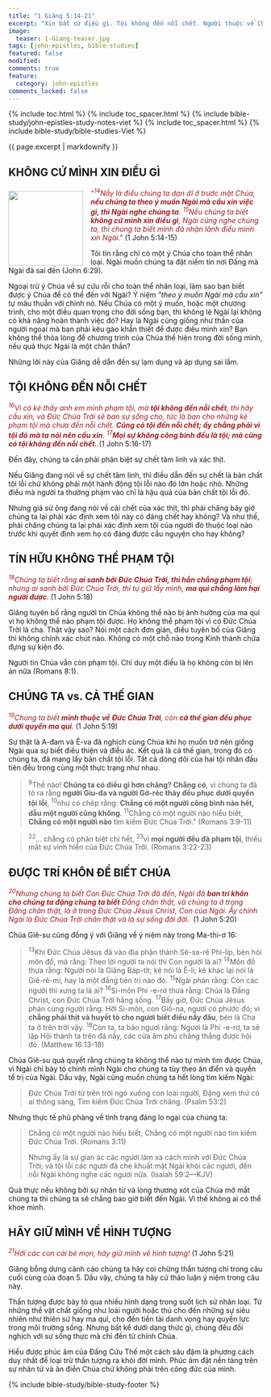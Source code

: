 ```yaml
---
title: "1 Giăng 5:14-21"
excerpt: "Xin bất cứ điều gì. Tội không đến nỗi chết. Người thuộc về Chúa chẳng phạm tội. Người tin Chúa và thế gian. Trí khôn để biết Chúa. Giữ mình về hình tượng."
image:
  teaser: 1-Giang-teaser.jpg
tags: [john-epistles, bible-studies]
featured: false
modified:
comments: true
feature:
  category: john-epistles
comments_locked: false
---
```


{% include toc.html %}
{% include toc_spacer.html %}
{% include bible-study/john-epistles-study-notes-viet %}
{% include toc_spacer.html %}
{% include bible-study/bible-studies-Viet %}

{{ page.excerpt | markdownify }}

## KHÔNG CỨ MÌNH XIN ĐIỀU GÌ

<div>
<p>
<img alt src="http://vacsf.org/assets/images/1-Giang-teaser.jpg" style="border: 0px none; margin: 7px 15px 0px 0px; max-width: 100%; height: 148px; padding: 0px; float: left;">
<i><span style="color: rgb(159, 29, 33);">
    “<sup>14</sup>Nầy là điều chúng ta dạn dĩ ở trước mặt Chúa, <strong>nếu chúng ta theo ý muốn Ngài mà cầu xin việc gì, thì Ngài nghe chúng ta</strong>. <sup>15</sup>Nếu chúng ta biết <strong>không cứ mình xin điều gì</strong>, Ngài cũng nghe chúng ta, thì chúng ta biết mình đã nhận lãnh điều mình xin Ngài."</span></i> (1 John 5:14-15)
</p>
</div>

Tôi tin rằng chỉ có một ý Chúa cho toàn thể nhân loại. Ngài muốn chúng ta đặt niềm tin nơi Đấng mà Ngài đã sai đến (John 6:29).

Ngoại trừ ý Chúa về sự cứu rỗi cho toàn thể nhân loại, làm sao bạn biết được ý Chúa để có thể đến với Ngài? Ý niệm *"theo ý muốn Ngài mà cầu xin"* tự mâu thuẫn với chính nó. Nếu Chúa có một ý muốn, hoặc một chương trình, cho một điều quan trọng cho đời sống bạn, thì không lẽ Ngài lại không có khả năng hoàn thành việc đó? Hay là Ngài cũng giống như thần của người ngoại mà bạn phải kêu gào khẩn thiết để được điều mình xin? Bạn không thể thỏa lòng để chương trình của Chúa thể hiện trong đời sống mình, nếu quả thực Ngài là một chân thần?

Những lời này của Giăng dễ dẫn đến sự lạm dụng và áp dụng sai lầm.

## TỘI KHÔNG ĐẾN NỖI CHẾT

<i><span style="color: rgb(159, 29, 33);"><sup>16</sup>Vì có kẻ thấy anh em mình phạm tội, mà <strong>tội không đến nỗi chết</strong>, thì hãy cầu xin, và Ðức Chúa Trời sẽ ban sự sống cho, tức là ban cho những kẻ phạm tội mà chưa đến nỗi chết. <strong>Cũng có tội đến nỗi chết; ấy chẳng phải vì tội đó mà ta nói nên cầu xin</strong>. <sup>17</sup><strong>Mọi sự không công bình đều là tội; mà cũng có tội không đến nỗi chết.</strong>.</span></i>(1 John 5:16-17)

Đến đây, chúng ta cần phải phân biệt sự chết tâm linh và xác thịt.

Nếu Giăng đang nói về sự chết tâm linh, thì điều dẫn đến sự chết là bản chất tội lỗi chứ không phải một hành động tội lỗi nào đó lớn hoặc nhỏ. Những điều mà người ta thường phạm vào chỉ là hậu quả của bản chất tội lỗi đó.

Nhưng giả sử ông đang nói về cái chết của xác thịt, thì phải chăng bây giờ chúng ta lại phải xác định xem tội này có đáng chết hay không? Và như thế, phải chăng chúng ta lại phải xác định xem tội của người đó thuộc loại nào trước khi quyết định xem họ có đáng được cầu nguyện cho hay không?

## TÍN HỮU KHÔNG THỂ PHẠM TỘI

<i><span style="color: rgb(159, 29, 33);"><sup>18</sup>Chúng ta biết rằng <strong>ai sanh bởi Ðức Chúa Trời, thì hẳn chẳng phạm tội</strong>; nhưng ai sanh bởi Ðức Chúa Trời, thì tự giữ lấy mình, <strong>ma quỉ chẳng làm hại người được</strong>. </span></i> (1 John 5:18)

Giăng tuyên bố rằng người tin Chúa không thể nào bị ảnh hưởng của ma quỉ vì họ không thể nào phạm tội được. Họ không thể phạm tội vì có Đức Chúa Trời là cha. Thật vậy sao? Nói một cách đơn giản, điều tuyên bố của Giăng thì không chính xác chút nào. Không có một chỗ nào trong Kinh thánh chứa đựng sự kiện đó.

Người tin Chúa vẫn còn phạm tội. Chỉ duy một điều là họ không còn bị lên án nữa (Romans 8:1).

## CHÚNG TA vs. CẢ THẾ GIAN

<i><span style="color: rgb(159, 29, 33);"><sup>19</sup>Chúng ta biết <strong>mình thuộc về Ðức Chúa Trời</strong>, còn <strong>cả thế gian đều phục dưới quyền ma quỉ</strong>. </span></i> (1 John 5:19)

Sự thật là A-đam và Ê-va đã nghịch cùng Chúa khi họ muốn trở nên giống Ngài qua sự biết điều thiện và điều ác. Kết quả là cả thế gian, trong đó có chúng ta, đã mang lấy bản chất tội lỗi. Tất cả dòng dõi của hai tội nhân đầu tiên đều trong cùng một thực trạng như nhau.

> <sup>9</sup>Thế nào! <strong>Chúng ta có điều gì hơn chăng? Chẳng có</strong>, vì chúng ta đã tỏ ra rằng <strong>người Giu-đa và người Gờ-réc thảy đều phục dưới quyền tội lỗi</strong>, <sup>10</sup>như có chép rằng: <strong>Chẳng có một người công bình nào hết, dẫu một người cũng không</strong>. <sup>11</sup>Chẳng có một người nào hiểu biết, <strong>Chẳng có một người nào</strong> tìm kiếm Ðức Chúa Trời." (Romans 3:9-11)

> <sup>22</sup>... chẳng có phân biệt chi hết, <sup>23</sup>vì <strong>mọi người đều đã phạm tội</strong>, thiếu mất sự vinh hiển của Ðức Chúa Trời. (Romans 3:22-23)

## ĐƯỢC TRÍ KHÔN ĐỂ BIẾT CHÚA

<i><span style="color: rgb(159, 29, 33);"><sup>20</sup>Nhưng chúng ta biết Con Ðức Chúa Trời đã đến, Ngài đã <strong>ban trí khôn cho chúng ta đặng chúng ta biết</strong> Ðấng chân thật, và chúng ta ở trong Ðấng chân thật, là ở trong Ðức Chúa Jêsus Christ, Con của Ngài. Ấy chính Ngài là Ðức Chúa Trời chân thật và là sự sống đời đời. </span></i> (1 John 5:20)

Chúa Giê-su cũng đồng ý với Giăng về ý niệm này trong Ma-thi-ơ 16:

> <sup>13</sup>Khi Ðức Chúa Jêsus đã vào địa phận thành Sê-sa-rê Phi-líp, bèn hỏi môn đồ, mà rằng: Theo lời người ta nói thì Con người là ai? <sup>14</sup>Môn đồ thưa rằng: Người nói là Giăng Báp-tít; kẻ nói là Ê-li; kẻ khác lại nói là Giê-rê-mi, hay là một đấng tiên tri nào đó. <sup>15</sup>Ngài phán rằng: Còn các người thì xưng ta là ai? <sup>16</sup>Si-môn Phi -e-rơ thưa rằng: Chúa là Ðấng Christ, con Ðức Chúa Trời hằng sống. <sup>17</sup>Bấy giờ, Ðức Chúa Jêsus phán cùng người rằng: Hỡi Si-môn, con Giô-na, ngươi có phước đó; vì <strong>chẳng phải thịt và huyết tỏ cho ngươi biết điều nầy đâu</strong>, bèn là Cha ta ở trên trời vậy. <sup>18</sup>Còn ta, ta bảo ngươi rằng: Ngươi là Phi -e-rơ, ta sẽ lập Hội thánh ta trên đá nầy, các cửa âm phủ chẳng thắng được hội đó. (Matthew 16:13-18)

Chúa Giê-su quả quyết rằng chúng ta không thể nào tự mình tìm được Chúa, vì Ngài chỉ bày tỏ chính mình Ngài cho chúng ta tùy theo ân điển và quyền tể trị của Ngài. Dầu vậy, Ngài cũng muốn chúng ta hết lòng tìm kiếm Ngài:

> Ðức Chúa Trời từ trên trời ngó xuống con loài người, Ðặng xem thử có ai thông sáng, Tìm kiếm Ðức Chúa Trời chăng. (Psalm 53:2)

Nhưng thực tế phũ phàng về tình trạng đáng lo ngại của chúng ta:

> Chẳng có một người nào hiểu biết, Chẳng có một người nào tìm kiếm Ðức Chúa Trời. (Romans 3:11)
>
> Nhưng ấy là sự gian ác các ngươi làm xa cách mình với Ðức Chúa Trời; và tội lỗi các ngươi đã che khuất mặt Ngài khỏi các ngươi, đến nỗi Ngài không nghe các ngươi nữa. (Isaiah 59:2&mdash;KJV)

Quả thực nếu không bởi sự nhân từ và lòng thương xót của Chúa mở mắt chúng ta thì chúng ta sẽ chẳng bao giờ biết đến Ngài. Vì thế không ai có thể khoe mình.

## HÃY GIỮ MÌNH VỀ HÌNH TƯỢNG

<i><span style="color: rgb(159, 29, 33);"><sup>21</sup>Hỡi các con cái bé mọn, hãy giữ mình về hình tượng! </span></i>(1 John 5:21)

Giăng bỗng dưng cảnh cáo chúng ta hãy coi chừng thần tượng chỉ trong câu cuối cùng của đoạn 5. Dầu vậy, chúng ta hãy cứ thảo luận ý niệm trong câu này.

Thần tượng được bày tỏ qua nhiều hình dạng trong suốt lịch sử nhân loại. Từ những thể vật chất giống như loài người hoặc thú cho đến những sự siêu nhiên như thiên sứ hay ma quỉ, cho đến tiền tài danh vọng hay quyền lực trong môi trường sống. Nhưng bất kể dưới dạng thức gì, chúng đều đối nghịch với sự sống thực mà chỉ đến từ chính Chúa.

Hiểu được phúc âm của Đấng Cứu Thế một cách sâu đậm là phương cách duy nhất để loại trừ thần tượng ra khỏi đời mình. Phúc âm đặt nền tảng trên sự nhân từ và ân điển Chúa chứ không phải trên công đức của mình.

{% include bible-study/bible-study-footer %}

